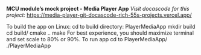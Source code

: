 **MCU module’s mock project - Media Player App**
_Visit docascode for this project:_ https://media-player-git-docascode-rich-55s-projects.vercel.app/

To build the app on Linux:
    cd to build directory: PlayerMediaApp
    mkdir build
    cd build/
    cmake ..
    make For best experience, you should maximize terminal and set scale to 80% or 90%. To run app
    cd to PlayerMediaApp/
    ./PlayerMediaApp

